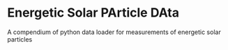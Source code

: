 # Energetic Solar PArticle DAta

A compendium of python data loader for measurements of energetic solar particles
